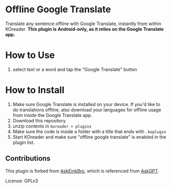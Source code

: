 # Offline Google Translate
Translate any sentence offline with Google Translate, instantly from within KOreader. **This plugin is Android-only, as it relies on the Google Translate app.**

# How to Use
1. select text or a word and tap the "Google Translate" button

# How to Install
1. Make sure Google Translate is installed on your device. If you'd like to do translations offline, also download your languages for offline usage from inside the Google Translate app.
2. Download this repository
3. unzip contents in `koreader > plugins`
4. Make sure the code is inside a folder with a title that ends with `.koplugin`
5. Start KOreader and make sure "offline google translate" is enabled in the plugin list.


## Contributions
This plugin is forked from [AskEinkBro](https://github.com/einkbro/askeinkbro), which is referenced from [AskGPT](https://github.com/drewbaumann/AskGPT).


License: GPLv3

